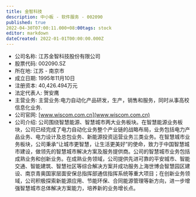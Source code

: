 ```yaml
---
title: 金智科技
description: 中小板 - 软件服务 - 002090
published: true
2022-04-30T07:00:11.000+08:00tags: stock
editor: markdown
dateCreated: 2022-01-01T00:00:00.000Z
---
```


- 公司名称: 江苏金智科技股份有限公司
- 股票代码: 002090.SZ
- 所在地: 江苏 - 南京市
- 成立日期: 1995年11月10日
- 注册资本: 40,426.494万元
- 法定代表人: 贺安鹰
- 主营业务: 主营业务:电力自动化产品研发，生产，销售和服务，同时从事高校信息化业务.
- 公司官网: [www.wiscom.com.cn](www.wiscom.com.cn)
- 公司介绍: 公司围绕智慧能源、智慧城市两大业务板块。在智慧能源业务板块，公司已经完成了电力自动化业务整个产业链的战略布局，业务包括电力产品业务、电力设计及总包业务、新能源投资运营业务三类业务。在智慧城市业务板块，公司秉承“让城市更智慧，让生活更美好”的使命，致力于中国智慧城市建设，做领先的智慧城市解决方案及服务提供商。公司的智慧城市业务包括成熟业务和创新业务。在成熟业务领域，公司提供先进可靠的平安城市、智能交通、智能建筑、智慧社区等综合解决方案并成功服务上海世博会智慧园区建设、南京青奥国家层面安保总指挥部通信指挥系统等重大项目；在创新业务领域，公司积极探索新能源应用、节能环保、合同能源管理等新方向，进一步增强智慧城市总体解决方案能力，培养新的业务增长点。


